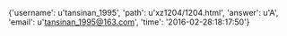 {'username': u'tansinan_1995', 'path': u'xz1204/1204.html', 'answer': u'A', 'email': u'tansinan_1995@163.com', 'time': '2016-02-28:18:17:50'}